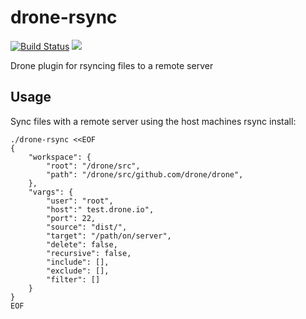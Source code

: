 # drone-rsync

[![Build Status](http://beta.drone.io/api/badges/drone-plugins/drone-rsync/status.svg)](http://beta.drone.io/drone-plugins/drone-rsync)
[![](https://badge.imagelayers.io/plugins/drone-rsync:latest.svg)](https://imagelayers.io/?images=plugins/drone-rsync:latest 'Get your own badge on imagelayers.io')

Drone plugin for rsyncing files to a remote server

## Usage

Sync files with a remote server using the host machines rsync install:

```
./drone-rsync <<EOF
{
    "workspace": {
        "root": "/drone/src",
        "path": "/drone/src/github.com/drone/drone",
    },
    "vargs": {
        "user": "root",
        "host":" test.drone.io",
        "port": 22,
        "source": "dist/",
        "target": "/path/on/server",
        "delete": false,
        "recursive": false,
        "include": [],
        "exclude": [],
        "filter": []
    }
}
EOF
```
